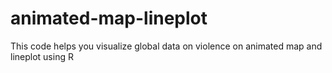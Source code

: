 # animated-map-lineplot
This code helps you visualize global data on violence on animated map and lineplot using R
